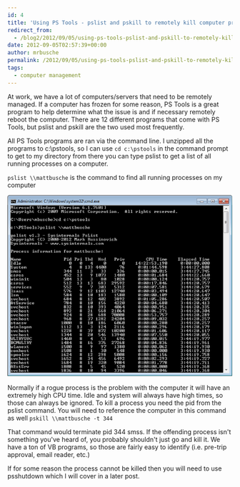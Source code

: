 ```yaml
---
id: 4
title: 'Using PS Tools - pslist and pskill to remotely kill computer processes'
redirect_from:
  - /blog2/2012/09/05/using-ps-tools-pslist-and-pskill-to-remotely-kill-computer-processes/
date: 2012-09-05T02:57:39+00:00
author: mrbusche
permalink: /2012/09/05/using-ps-tools-pslist-and-pskill-to-remotely-kill-computer-processes/
tags:
  - computer management
---
```


At work, we have a lot of computers/servers that need to be remotely managed. If a computer has frozen for some reason, PS Tools <a />is a great program to help determine what the issue is and if necessary remotely reboot the computer. There are 12 different programs that come with PS Tools, but pslist and pskill are the two used most frequently.</p>

All PS Tools programs are ran via the command line. I unzipped all the programs to c:\pstools, so I can use `cd c:\pstools` in the command prompt to get to my directory from there you can type pslist to get a list of all running processes on a computer.

`pslist \\mattbusche` is the command to find all running processes on my computer

 <img src="/images/2012/09/pslist.png" alt="pslist" />

Normally if a rogue process is the problem with the computer it will have an extremely high CPU time. Idle and system will always have high times, so those can always be ignored. To kill a process you need the pid from the pslist command. You will need to reference the computer in this command as well `pskill \\mattbusche -t 344`

That command would terminate pid 344 smss. If the offending process isn't something you've heard of, you probably shouldn't just go and kill it. We have a ton of VB programs, so those are fairly easy to identify (i.e. pre-trip approval, email reader, etc.)

If for some reason the process cannot be killed then you will need to use psshutdown which I will cover in a later post.
